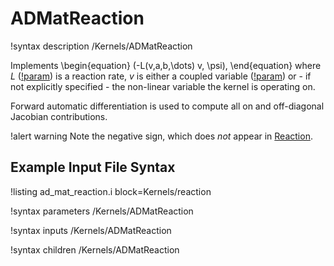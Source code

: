 # ADMatReaction

!syntax description /Kernels/ADMatReaction

Implements
\begin{equation}
(-L(v,a,b,\dots) v, \psi),
\end{equation}
where $L$ ([!param](/Kernels/ADMatReaction/reaction_rate)) is a reaction rate, $v$ is either
a coupled variable ([!param](/Kernels/ADMatReaction/v)) or - if not explicitly specified - 
the non-linear variable the kernel is operating on.

Forward automatic differentiation is used to compute all on and off-diagonal
Jacobian contributions.

!alert warning
Note the negative sign, which does *not* appear in [Reaction](/Reaction.md).

## Example Input File Syntax

!listing ad_mat_reaction.i block=Kernels/reaction

!syntax parameters /Kernels/ADMatReaction

!syntax inputs /Kernels/ADMatReaction

!syntax children /Kernels/ADMatReaction
